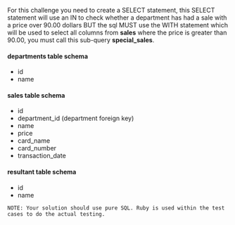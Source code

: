 For this challenge you need to create a SELECT statement, this SELECT statement will use an IN to check whether a department has had a sale with a price over 90.00 dollars BUT the sql MUST use the WITH statement which will be used to select all columns from **sales** where the price is greater than 90.00, you must call this sub-query **special_sales**.

#### departments table schema

- id
- name

#### sales table schema

- id
- department_id (department foreign key)
- name
- price
- card_name
- card_number
- transaction_date

#### resultant table schema

- id
- name

```
NOTE: Your solution should use pure SQL. Ruby is used within the test cases to do the actual testing.
```